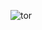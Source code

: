 ![tor](https://cloud.githubusercontent.com/assets/8342133/7533705/73121ff2-f591-11e4-9762-b84aa2a1dc75.png)

